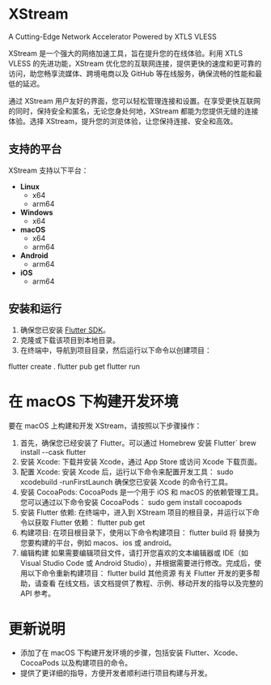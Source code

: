 # XStream

A Cutting-Edge Network Accelerator Powered by XTLS VLESS

XStream 是一个强大的网络加速工具，旨在提升您的在线体验。利用 XTLS VLESS 的先进功能，XStream 优化您的互联网连接，提供更快的速度和更可靠的访问，助您畅享流媒体、跨境电商以及 GitHub 等在线服务，确保流畅的性能和最低的延迟。

通过 XStream 用户友好的界面，您可以轻松管理连接和设置。在享受更快互联网的同时，保持安全和匿名，无论您身处何地，XStream 都能为您提供无缝的连接体验。选择 XStream，提升您的浏览体验，让您保持连接、安全和高效。

## 支持的平台

XStream 支持以下平台：

- **Linux**
  - x64
  - arm64
- **Windows**
  - x64
- **macOS**
  - x64
  - arm64
- **Android**
  - arm64
- **iOS**
  - arm64

## 安装和运行

1. 确保您已安装 [Flutter SDK](https://flutter.dev/docs/get-started/install)。
2. 克隆或下载该项目到本地目录。
3. 在终端中，导航到项目目录，然后运行以下命令以创建项目：

flutter create .
flutter pub get
flutter run

# 在 macOS 下构建开发环境

要在 macOS 上构建和开发 XStream，请按照以下步骤操作：
1. 首先，确保您已经安装了 Flutter。可以通过 Homebrew 安装 Flutter`
    brew install --cask flutter
2. 安装 Xcode: 下载并安装 Xcode，通过 App Store 或访问 Xcode 下载页面。
3. 配置 Xcode: 安装 Xcode 后，运行以下命令来配置开发工具：
    sudo xcodebuild -runFirstLaunch
确保您已安装 Xcode 的命令行工具。
4. 安装 CocoaPods: CocoaPods 是一个用于 iOS 和 macOS 的依赖管理工具。您可以通过以下命令安装 CocoaPods：
    sudo gem install cocoapods
5. 安装 Flutter 依赖: 在终端中，进入到 XStream 项目的根目录，并运行以下命令以获取 Flutter 依赖：
    flutter pub get
6. 构建项目: 在项目根目录下，使用以下命令构建项目：
    flutter build <platform>
将 <platform> 替换为您要构建的平台，例如 macos、ios 或 android。
7. 编辑构建
如果需要编辑项目文件，请打开您喜欢的文本编辑器或 IDE（如 Visual Studio Code 或 Android Studio），并根据需要进行修改。完成后，使用以下命令重新构建项目：
    flutter build <platform>
其他资源
有关 Flutter 开发的更多帮助，请查看 在线文档，该文档提供了教程、示例、移动开发的指导以及完整的 API 参考。


# 更新说明
- 添加了在 macOS 下构建开发环境的步骤，包括安装 Flutter、Xcode、CocoaPods 以及构建项目的命令。
- 提供了更详细的指导，方便开发者顺利进行项目构建与开发。
